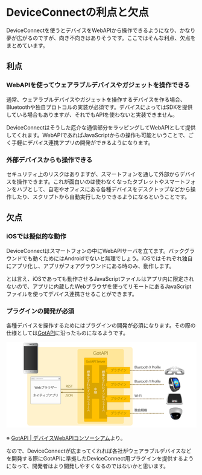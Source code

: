 # DeviceConnectの利点と欠点

DeviceConnectを使うとデバイスをWebAPIから操作できるようになり、かなり夢が広がるのですが、向き不向きはありそうです。ここではそんな利点、欠点をまとめています。

## 利点

### WebAPIを使ってウェアラブルデバイスやガジェットを操作できる

通常、ウェアラブルデバイスやガジェットを操作するデバイスを作る場合、Bluetoothや独自プロトコルの実装が必須です。デバイスによってはSDKを提供している場合もありますが、それでもAPIを使わないと実装できません。

DeviceConnectはそうした厄介な通信部分をラッピングしてWebAPIとして提供してくれます。WebAPIであればJavaScriptからの操作も可能ということで、ごく手軽にデバイス連携アプリの開発ができるようになります。

### 外部デバイスからも操作できる

セキュリティ上のリスクはありますが、スマートフォンを通して外部からデバイスを操作できます。これが面白いのは使わなくなったタブレットやスマートフォンをハブとして、自宅やオフィスにある各種デバイスをデスクトップなどから操作したり、スクリプトから自動実行したりできるようになるということです。

## 欠点

### iOSでは擬似的な動作

DeviceConnectはスマートフォンの中にWebAPIサーバを立てます。バックグラウンドでも動くためにはAndroidでないと無理でしょう。iOSではそれぞれ独自にアプリ化し、アプリがフォアグラウンドにある時のみ、動作します。

とは言え、iOSであっても動作させるJavaScriptファイルはアプリ内に限定されないので、アプリに内蔵したWebブラウザを使ってリモートにあるJavaScriptファイルを使ってデバイス連携させることができます。

### プラグインの開発が必須

各種デバイスを操作するためにはプラグインの開発が必須になります。その際の仕様としては[GotAPI](https://device-webapi.org/gotapi.html)に沿ったものになるようです。

![](/images/gotapi_architecture.png)

※ [GotAPI | デバイスWebAPIコンソーシアム](https://device-webapi.org/gotapi.html)より。

なので、DeviceConnectが広まってくれれば各社がウェアラブルデバイスなどを開発する際にGotAPIに準拠したDeviceConnect用プラグインを提供するようになって、開発者はより開発しやすくなるのではないかと思います。

